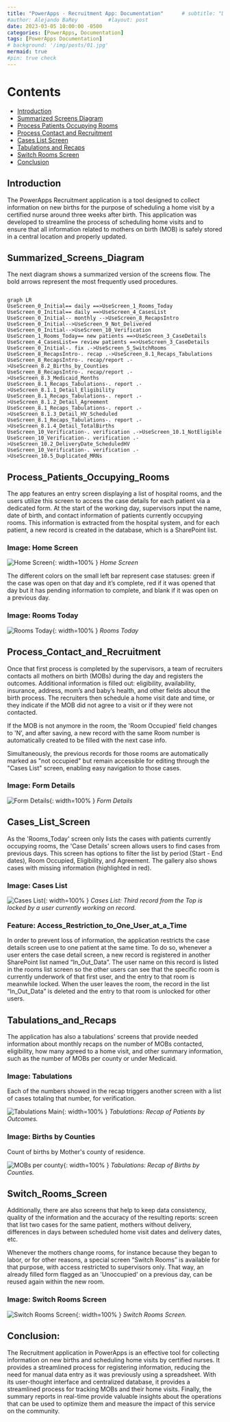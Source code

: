 ```yaml
---
title: "PowerApps - Recruitment App: Documentation"      # subtitle: "Description of R Scripts for data processing."
#author: Alejando BaRey          #layout: post
date: 2023-03-05 10:00:00 -0500
categories: [PowerApps, Documentation]
tags: [PowerApps Documentation]
# background: '/img/posts/01.jpg'
mermaid: true
#pin: true check
---
```


Contents
========

* [Introduction](#Introduction)
* [Summarized Screens Diagram](#Summarized_Screens_Diagram)
* [Process Patients Occupying Rooms](#Process_Patients_Occupying_Rooms)
* [Process Contact and Recruitment](#Process_Contact_and_Recruitment)
* [Cases List Screen](#Cases_List_Screen)
* [Tabulations and Recaps](#Tabulations_and_Recaps)
* [Switch Rooms Screen](#Switch_Rooms_Screen)
* [Conclusion](#Conclusion)



## Introduction

The PowerApps Recruitment application is a tool designed to collect information on new births for the purpose of scheduling a home visit by a certified nurse around three weeks after birth. This application was developed to streamline the process of scheduling home visits and to ensure that all information related to mothers on birth (MOB) is safely stored in a central location and properly updated.

## Summarized_Screens_Diagram

The next diagram shows a summarized version of the screens flow. The bold arrows represent the most frequently used procedures.

<!--UseScreen_0_Initial== follow ==>UseScreen_1_Rooms
* [Feature:_Access_Restriction_to_One_User_at_a_Time](#Feature:_Access_Restriction_to_One_User_at_a_Time)
UseScreen_0_Initial-. follow .->UseScreen_2_SupplemRooms   
UseScreen_0_Initial-. follow .->UseScreen_2_SupplemRooms
UseScreen_0_Initial-. follow .->UseScreen_6_CasesTable
UseScreen_0_Initial-. follow .->UseScreen_7_CasesNotes
UseScreen_2_SupplemRooms-. follow .->UseScreen_3_CaseDetails
UseScreen_10_Verification-. verification .->UseScreen_10.3_NotAgreedNotEligible
UseScreen_10_Verification-. verification .->UseScreen_10.4_Delete_Names_Locking_Rooms
-->

```mermaid

graph LR
UseScreen_0_Initial== daily ==>UseScreen_1_Rooms_Today
UseScreen_0_Initial== daily ==>UseScreen_4_CasesList
UseScreen_0_Initial-- monthly -->UseScreen_8_RecapsIntro  
UseScreen_0_Initial-->UseScreen_9_Not_Delivered
UseScreen_0_Initial-->UseScreen_10_Verification
UseScreen_1_Rooms_Today== new patients ==>UseScreen_3_CaseDetails
UseScreen_4_CasesList== review patients ==>UseScreen_3_CaseDetails
UseScreen_0_Initial-. fix .->UseScreen_5_SwitchRooms
UseScreen_8_RecapsIntro-. recap .->UseScreen_8.1_Recaps_Tabulations
UseScreen_8_RecapsIntro-. recap/report .->UseScreen_8.2_Births_by_Counties
UseScreen_8_RecapsIntro-. recap/report .->UseScreen_8.3_Medicaid_Months
UseScreen_8.1_Recaps_Tabulations-. report .->UseScreen_8.1.1_Detail_Eligibility
UseScreen_8.1_Recaps_Tabulations-. report .->UseScreen_8.1.2_Detail_Agreement
UseScreen_8.1_Recaps_Tabulations-. report .->UseScreen_8.1.3_Detail_HV_Scheduled
UseScreen_8.1_Recaps_Tabulations-. report .->UseScreen_8.1.4_Detail_TotalBirths
UseScreen_10_Verification-. verification .->UseScreen_10.1_NotEligible
UseScreen_10_Verification-. verification .->UseScreen_10.2_DeliveryDate_ScheduledHV
UseScreen_10_Verification-. verification .->UseScreen_10.5_Duplicated_MRNs

```



## Process_Patients_Occupying_Rooms

The app features an entry screen displaying a list of hospital rooms, and the users utilize this screen to access the case details for each patient via a dedicated form. At the start of the working day, supervisors input the name, date of birth, and contact information of patients currently occupying rooms. This information is extracted from the hospital system, and for each patient, a new record is created in the database, which is a SharePoint list.

### Image: Home Screen
![Home Screen](/images/PowerApp_Recruitment/HomeScreen.PNG){: width=100% }
_Home Screen_

The different colors on the small left bar represent case statuses: green if the case was open on that day and it’s complete, red if it was opened that day but it has pending information to complete, and blank if it was open on a previous day.

### Image: Rooms Today
![Rooms Today](/images/PowerApp_Recruitment/Rooms_Today.PNG){: width=100% }
_Rooms Today_


## Process_Contact_and_Recruitment

Once that first process is completed by the supervisors, a team of recruiters contacts all mothers on birth (MOBs) during the day and registers the outcomes. Additional information is filled out: eligibility, availability, insurance, address, mom’s and baby’s health, and other fields about the birth process. The recruiters then schedule a home visit date and time, or they indicate if the MOB did not agree to a visit or if they were not contacted.

If the MOB is not anymore in the room, the 'Room Occupied' field changes to 'N', and after saving, a new record with the same Room number is automatically created to be filled with the next case info.

Simultaneously, the previous records for those rooms are automatically marked as "not occupied" but remain accessible for editing through the "Cases List" screen, enabling easy navigation to those cases.

### Image: Form Details

![Form Details](/images/PowerApp_Recruitment/Form_Details.PNG){: width=100% }
_Form Details_

## Cases_List_Screen

As the 'Rooms_Today' screen only lists the cases with patients currently occupying rooms, the 'Case Details' screen allows users to find cases from previous days. This screen has options to filter the list by period (Start - End dates), Room Occupied, Eligibility, and Agreement. The gallery also shows cases with missing information (highlighted in red).

### Image: Cases List

![Cases List](/images/PowerApp_Recruitment/CasesList.PNG){: width=100% }
_Cases List: Third record from the Top is locked by a user currently working on record._


### Feature: Access_Restriction_to_One_User_at_a_Time

In order to prevent loss of information, the application restricts the case details screen use to one patient at the same time. To do so, whenever a user enters the case detail screen, a new record is registered in another SharePoint list named “In_Out_Data”. The user name on this record is listed in the rooms list screen so the other users can see that the specific room is currently underwork of that first user, and the entry to that room is meanwhile locked. When the user leaves the room, the record in the list “In_Out_Data” is deleted and the entry to that room is unlocked for other users.

## Tabulations_and_Recaps

The application has also a tabulations' screens that provide needed information about monthly recaps on the number of MOBs contacted, eligibility, how many agreed to a home visit, and other summary information, such as the number of MOBs per county or under Medicaid.

### Image: Tabulations

Each of the numbers showed in the recap triggers another screen with a list of cases totaling that number, for verification.

![Tabulations Main](/images/PowerApp_Recruitment/TabulationsMain.PNG){: width=100% }
_Tabulations: Recap of Patients by Outcomes._

### Image: Births by Counties

Count of births by Mother's county of residence.

![MOBs per county](/images/PowerApp_Recruitment/BirthsbyCounties.PNG){: width=100% }
_Tabulations: Recap of Births by Counties._


## Switch_Rooms_Screen

Additionally, there are also screens that help to keep data consistency, quality of the information and the accuracy of the resulting reports: screen that list two cases for the same patient, mothers without delivery, differences in days between scheduled home visit dates and delivery dates, etc. 

Whenever the mothers change rooms, for instance because they began to labor, or for other reasons, a special screen “Switch Rooms” is available for that purpose, with access restricted to supervisors only. That way, an already filled form flagged as an 'Unoccupied' on a previous day, can be reused again within the new room. 

### Image: Switch Rooms Screen

![Switch Rooms Screen](/images/PowerApp_Recruitment/Switch_Room_0310.PNG){: width=100% }
_Switch Rooms Screen._


## Conclusion:

The Recruitment application in PowerApps is an effective tool for collecting information on new births and scheduling home visits by certified nurses. It provides a streamlined process for registering information, reducing the need for manual data entry as it was previously using a spreadsheet. With its user-thought interface and centralized database, it provides a streamlined process for tracking MOBs and their home visits.  Finally, the summary reports in real-time provide valuable insights about the operations that can be used to optimize them and measure the impact of this service on the community.

<!-- Screens_Diagram ![Screen_Flow](/images/PowerApp_Recruitment/Recruitment_Screen_Flow.png){: width=100% }_Screen_Flow_ -->




